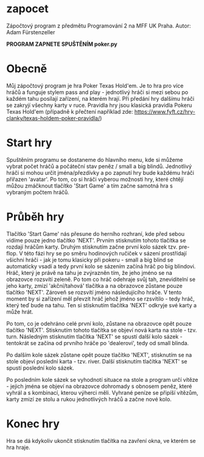 # zapocet
Zápočtový program z předmětu Programování 2 na MFF UK Praha. Autor: Adam Fürstenzeller

**PROGRAM ZAPNETE SPUŠTĚNÍM poker.py**

# Obecně
Můj zápočtový program je hra Poker Texas Hold'em. Je to hra pro více hráčů a funguje stylem pass and play - jednotlivý hráči si mezi sebou po každém tahu posílají zařízení, na kterém hrají. Při předání hry dalšímu hráči se zakryjí všechny karty v ruce. Pravidla hry jsou klasická pravidla Pokeru Texas Hold'em (případně k přečtení například zde: https://www.fyft.cz/hry-clanky/texas-holdem-poker-pravidla/)


# Start hry
Spuštěním programu se dostaneme do hlavního menu, kde si můžeme vybrat počet hráčů a počáteční stav peněz / small a big blindů. Jednotlivý hráči si mohou určit jména/přezdívky a po zapnutí hry bude každému hráči přiřazen 'avatar'. Po tom, co si hráči vyberou možnosti hry, které chtějí můžou zmáčknout tlačítko 'Start Game' a tím začne samotná hra s vybraným počtem hráčů.

# Průběh hry
Tlačítko 'Start Game' nás přesune do herního rozhraní, kde před sebou vidíme pouze jedno tlačítko 'NEXT'. Prvním stisknutím tohoto tlačítka se rozdají hráčům karty. Druhým stisknutím začne první kolo sázek tzv. pre-flop. V této fázi hry se po směru hodinových ručiček v sázení prostřídají všichni hráči - jak je tomu klasicky při pokeru - small a big blind se automaticky vsadí a tedy první kolo se sázením začíná hráč po big blindovi. Hráč, který je právě na tahu je zvýrazněn tím, že jeho jméno se na obrazovce rozsvítí zeleně. Po tom co hráč odehraje svůj tah, zneviditelní se jeho karty, zmizí 'akční/tahová' tlačítka a na obrazovce zůstane pouze tlačítko 'NEXT'. Zároveň se rozsvítí jméno následujícího hráče. V tento moment by si zařízení měl převzít hráč jehož jméno se rzsvítilo - tedy hráč, který teď bude na tahu. Ten si stisknutím tlačítka 'NEXT' odkryje své karty a může hrát.

Po tom, co je odehráno celé první kolo, zůstane na obrazovce opět pouze tlačítko 'NEXT'. Stisknutím tohoto tlačítka se objeví nová karta na stole - tzv. turn. Následným stisknutím tlačítka 'NEXT' se spustí další kolo sázek - tentokrát se začína od prvního hráče po 'dealerovi', tedy od small blinda.

Po dalším kole sázek zůstane opět pouze tlačítko 'NEXT', stisknutím se na stole objeví poslední karta - tzv. river. Další stisknutím tlačítka 'NEXT' se spustí poslední kolo sázek.

Po posledním kole sázek se vyhodnotí situace na stole a program určí vítěze - jejich jména se objeví na obrazovce dohromady s obnosem peněz, které vyhrál a s kombinací, kterou výherci měli. Vyhrané peníze se připíší vítězům, karty zmizí ze stolu a rukou jednotlivých hráčů a začne nové kolo.

# Konec hry
Hra se dá kdykoliv ukončit stisknutím tlačítka na zavření okna, ve kterém se hra hraje.

